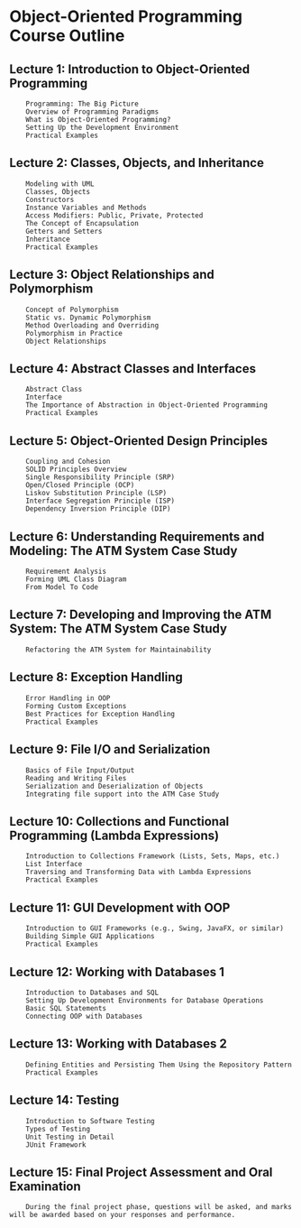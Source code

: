 # Object-Oriented Programming Course Outline
## Lecture 1: Introduction to Object-Oriented Programming
        Programming: The Big Picture
        Overview of Programming Paradigms
        What is Object-Oriented Programming?
        Setting Up the Development Environment
        Practical Examples
## Lecture 2: Classes, Objects, and Inheritance
        Modeling with UML
        Classes, Objects
        Constructors
        Instance Variables and Methods
        Access Modifiers: Public, Private, Protected
        The Concept of Encapsulation
        Getters and Setters
        Inheritance
        Practical Examples
## Lecture 3: Object Relationships and Polymorphism
        Concept of Polymorphism
        Static vs. Dynamic Polymorphism
        Method Overloading and Overriding
        Polymorphism in Practice
        Object Relationships
## Lecture 4: Abstract Classes and Interfaces
        Abstract Class
        Interface
        The Importance of Abstraction in Object-Oriented Programming
        Practical Examples
## Lecture 5: Object-Oriented Design Principles
        Coupling and Cohesion
        SOLID Principles Overview
        Single Responsibility Principle (SRP)
        Open/Closed Principle (OCP)
        Liskov Substitution Principle (LSP)
        Interface Segregation Principle (ISP)
        Dependency Inversion Principle (DIP)
## Lecture 6: Understanding Requirements and Modeling: The ATM System Case Study
        Requirement Analysis
        Forming UML Class Diagram
        From Model To Code
## Lecture 7: Developing and Improving the ATM System: The ATM System Case Study
        Refactoring the ATM System for Maintainability

## Lecture 8: Exception Handling
        Error Handling in OOP
        Forming Custom Exceptions
        Best Practices for Exception Handling
        Practical Examples
## Lecture 9: File I/O and Serialization
        Basics of File Input/Output
        Reading and Writing Files
        Serialization and Deserialization of Objects
        Integrating file support into the ATM Case Study
## Lecture 10: Collections and Functional Programming (Lambda Expressions)
        Introduction to Collections Framework (Lists, Sets, Maps, etc.)
        List Interface
        Traversing and Transforming Data with Lambda Expressions
        Practical Examples
## Lecture 11: GUI Development with OOP
        Introduction to GUI Frameworks (e.g., Swing, JavaFX, or similar)
        Building Simple GUI Applications
        Practical Examples
## Lecture 12: Working with Databases 1
        Introduction to Databases and SQL
        Setting Up Development Environments for Database Operations
        Basic SQL Statements
        Connecting OOP with Databases
## Lecture 13: Working with Databases 2
        Defining Entities and Persisting Them Using the Repository Pattern
        Practical Examples
## Lecture 14: Testing 
        Introduction to Software Testing
        Types of Testing
        Unit Testing in Detail
        JUnit Framework
## Lecture 15: Final Project Assessment and Oral Examination
        During the final project phase, questions will be asked, and marks will be awarded based on your responses and performance.
